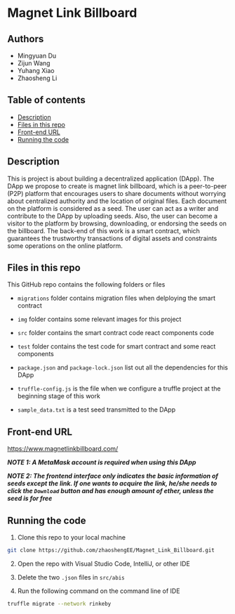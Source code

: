 # Magnet Link Billboard


## Authors
  - Mingyuan Du 
  - Zijun Wang
  - Yuhang Xiao
  - Zhaosheng Li


## Table of contents

- [Description](#Description)
- [Files in this repo](#Files-in-this-repo)
- [Front-end URL](#Front-end-URL)
- [Running the code](#Running-the-code)

## Description

This is project is about building a decentralized application (DApp). The DApp we propose to create is magnet link billboard, which is a peer-to-peer (P2P) platform that encourages users to share documents without worrying about centralized authority and the location of original files. Each document on the platform is considered as a seed. The user can act as a writer and contribute to the DApp by uploading seeds. Also, the user can become a visitor to the platform by browsing, downloading, or endorsing the seeds on the billboard. The back-end of this work is a smart contract, which guarantees the trustworthy transactions of digital assets and constraints some operations on the online platform.

## Files in this repo

This GitHub repo contains the following folders or files

+ `migrations` folder contains migration files when delploying the smart contract

+ `img` folder contains some relevant images for this project

+ `src` folder contains the smart contract code react components code

+ `test` folder contains the test code for smart contract and some react components

+ `package.json` and `package-lock.json` list out all the dependencies for this DApp

+ `truffle-config.js` is the file when we configure a truffle project at the beginning stage of this work

+ `sample_data.txt` is a test seed transmitted to the DApp

## Front-end URL
https://www.magnetlinkbillboard.com/
   
***NOTE 1: A MetaMask account is required when using this DApp***

***NOTE 2: The frontend interface only indicates the basic information of seeds except the link. If one wants to acquire the link, he/she needs to click the `Download` button and has enough amount of ether, unless the seed is for free***

## Running the code
1. Clone this repo to your local machine

```bash
git clone https://github.com/zhaoshengEE/Magnet_Link_Billboard.git
```

2. Open the repo with Visual Studio Code, IntelliJ, or other IDE

3. Delete the two `.json` files in `src/abis`

4. Run the following command on the command line of IDE

```bash
truffle migrate --network rinkeby
```
